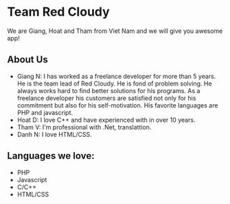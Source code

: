 # Team Red Cloudy
We are Giang, Hoat and Tham from Viet Nam and we will give you awesome app!

## About Us
- Giang N: I has worked as a freelance developer for more than 5 years. He is the team lead of Red Cloudy.  He is fond of problem solving. He always works hard to find better solutions for his programs. As a freelance developer his customers are satisfied not only for his commitment but also for his self-motivation. His favorite languages are PHP and javascript.
- Hoat D: I love C++ and have experienced with in over 10 years.
- Tham V: I'm professional with .Net, translattion.
- Danh N: I love HTML/CSS.

## Languages we love:
- PHP
- Javascript
- C/C++
- HTML/CSS
